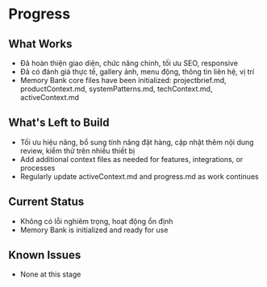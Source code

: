 # Progress

## What Works
- Đã hoàn thiện giao diện, chức năng chính, tối ưu SEO, responsive
- Đã có đánh giá thực tế, gallery ảnh, menu động, thông tin liên hệ, vị trí
- Memory Bank core files have been initialized: projectbrief.md, productContext.md, systemPatterns.md, techContext.md, activeContext.md

## What's Left to Build
- Tối ưu hiệu năng, bổ sung tính năng đặt hàng, cập nhật thêm nội dung review, kiểm thử trên nhiều thiết bị
- Add additional context files as needed for features, integrations, or processes
- Regularly update activeContext.md and progress.md as work continues

## Current Status
- Không có lỗi nghiêm trọng, hoạt động ổn định
- Memory Bank is initialized and ready for use

## Known Issues
- None at this stage 